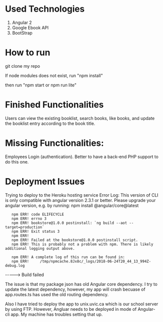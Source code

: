 # Used Technologies
1. Angular 2
2. Google Ebook API
3. BootStrap

# How to run
git clone my repo

If node modules does not exist, run "npm install"

then run "npm start or npm run lite"

# Finished Functionalities
Users can view the existing booklist, search books, like books, and update the booklist entry according to the book title. 

# Missing Functionalities:
Employees Login (authentication). Better to have a back-end PHP support to do this one. 


# Deployment Issues
Trying to deploy to the Heroku hosting service
Error Log:
This version of CLI is only compatible with angular version 2.3.1 or better. Please
upgrade your angular version, e.g. by running:
 npm install @angular/core@latest
       
       npm ERR! code ELIFECYCLE
       npm ERR! errno 3
       npm ERR! bookstore@1.0.0 postinstall: `ng build --aot --target=production`
       npm ERR! Exit status 3
       npm ERR!
       npm ERR! Failed at the bookstore@1.0.0 postinstall script.
       npm ERR! This is probably not a problem with npm. There is likely additional logging output above.
       
       npm ERR! A complete log of this run can be found in:
       npm ERR!     /tmp/npmcache.8Jx8c/_logs/2018-06-24T20_44_13_994Z-debug.log
-----> Build failed

The issue is that my package json has old Angular core dependency. I try to update the latest dependency, however, my app will crash becuase of app.routes.ts has used the old routing dependency. 

Also I have tried to deploy the app to unix.uvic.ca which is our school server by using FTP. However, Angluar needs to be deployed in mode of Angular-cli app. My machine has troubles setting that up.

